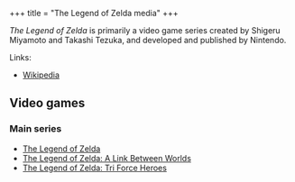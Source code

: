 +++
title = "The Legend of Zelda media"
+++

*The Legend of Zelda* is primarily a video game series created by Shigeru Miyamoto and Takashi Tezuka, and developed and published by Nintendo.

Links:

- [Wikipedia](https://en.wikipedia.org/wiki/List_of_The_Legend_of_Zelda_media)

## Video games

### Main series

- [The Legend of Zelda](@/notes/The_Legend_of_Zelda/_index.md)
- [The Legend of Zelda: A Link Between Worlds](@/notes/The_Legend_of_Zelda_A_Link_Between_Worlds/_index.md)
- [The Legend of Zelda: Tri Force Heroes](@/notes/The_Legend_of_Zelda_Tri_Force_Heroes/_index.md)
